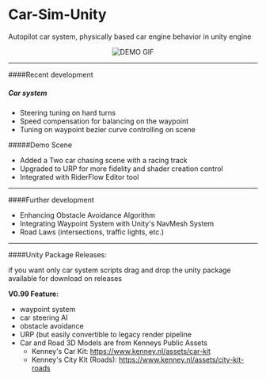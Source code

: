 # Car-Sim-Unity
Autopilot car system, physically based car engine behavior in unity engine 

<p align="center">
  <img src="https://github.com/payam-ranjbar/Car-Sim-Unity/blob/master/Demo.gif" alt="DEMO GIF"/>
</p>

------------------------
####Recent development
##### Car system
- Steering tuning on hard turns
- Speed compensation for balancing on the waypoint
- Tuning on waypoint bezier curve controlling on scene

#####Demo Scene
- Added a Two car chasing scene with a racing track
- Upgraded to URP for more fidelity and shader creation control
- Integrated with RiderFlow Editor tool
-----------------------
####Further development
- Enhancing Obstacle Avoidance Algorithm
- Integrating Waypoint System with Unity's NavMesh System
- Road Laws (intersections, traffic lights, etc.)

----------------------------
####Unity Package Releases:

if you want only car system scripts drag and drop the unity package available for download on releases

**V0.99 Feature:**
- waypoint system
- car steering AI
- obstacle avoidance
- URP (but easily convertible to legacy render pipeline
- Car and Road 3D Models are from Kenneys Public Assets
    - Kenney's Car Kit: https://www.kenney.nl/assets/car-kit
    - Kenney's City Kit (Roads): https://www.kenney.nl/assets/city-kit-roads

